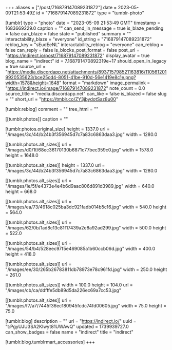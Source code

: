 +++
aliases = ["/post/716879147089231872"]
date = 2023-05-09T21:53:49Z
id = "716879147089231872"
type = "tumblr-photo"

[tumblr]
type = "photo"
date = "2023-05-09 21:53:49 GMT"
timestamp = 1683669229.0
caption = ""
can_send_in_message = true
is_blaze_pending = false
can_blaze = false
state = "published"
summary = ""
interactability_blaze = "everyone"
id_string = "716879147089231872"
reblog_key = "sEudEeNL"
interactability_reblog = "everyone"
can_reblog = false
can_reply = false
is_blocks_post_format = false
post_url = "https://indirect.io/post/716879147089231872"
display_avatar = true
blog_name = "indirect"
id = 7.168791470892319e+17
should_open_in_legacy = true
source_url = "https://media.discordapp.net/attachments/893715798521163816/1105612019920535623/bce25cd4-8051-41be-910d-56e1419e8c1e.png?width=1578&height=1648"
format = "markdown"
image_permalink = "https://indirect.io/image/716879147089231872"
note_count = 0.0
source_title = "media.discordapp.net"
can_like = false
is_blazed = false
slug = ""
short_url = "https://tmblr.co/ZY3jbydotSaz8u00"

[tumblr.reblog]
comment = ""
tree_html = ""

[[tumblr.photos]]
caption = ""

[tumblr.photos.original_size]
height = 1337.0
url = "/images/3c/44/b24b3f356945d7c7a83c6863daa3.jpg"
width = 1280.0

[[tumblr.photos.alt_sizes]]
url = "/images/d0/1f/68ec36170130b6871c77bec359c0.jpg"
width = 1578.0
height = 1648.0

[[tumblr.photos.alt_sizes]]
height = 1337.0
url = "/images/3c/44/b24b3f356945d7c7a83c6863daa3.jpg"
width = 1280.0

[[tumblr.photos.alt_sizes]]
url = "/images/1e/5f/e4373e4e4b6d9aac806d891d3989.jpg"
width = 640.0
height = 668.0

[[tumblr.photos.alt_sizes]]
url = "/images/ea/73/4918c025ba3dc921fadb014b5c16.jpg"
width = 540.0
height = 564.0

[[tumblr.photos.alt_sizes]]
url = "/images/62/0b/1ad8c13c81f17439a2e8a92ad299.jpg"
width = 500.0
height = 522.0

[[tumblr.photos.alt_sizes]]
url = "/images/54/b4/528eec97f5e469085a1b60ccb06d.jpg"
width = 400.0
height = 418.0

[[tumblr.photos.alt_sizes]]
url = "/images/ee/30/265b26783811db78973e78c961fd.jpg"
width = 250.0
height = 261.0

[[tumblr.photos.alt_sizes]]
width = 100.0
height = 104.0
url = "/images/cb/ca/ddfffe5db89d5da226ec69a7cc53.jpg"

[[tumblr.photos.alt_sizes]]
url = "/images/f7/a7/7445f36ec180945fcdc74fd00605.jpg"
width = 75.0
height = 75.0

[tumblr.blog]
description = ""
url = "https://indirect.io/"
uuid = "t:PgyUJU3SA2Klwyt81UWAwQ"
updated = 1739939727.0
can_show_badges = false
name = "indirect"
title = "indirect"

[tumblr.blog.tumblrmart_accessories]
+++
